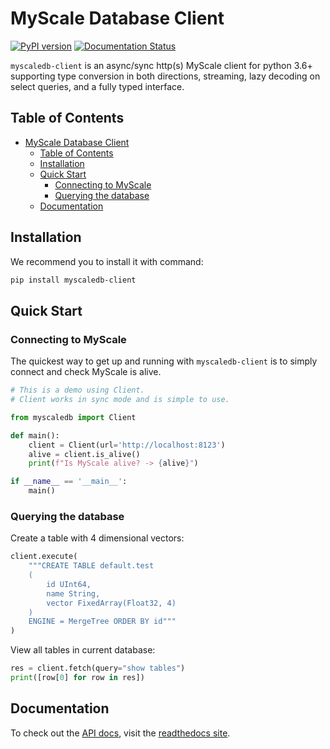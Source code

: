# MyScale Database Client

[![PyPI version](https://badge.fury.io/py/myscaledb-client.svg)](https://badge.fury.io/py/myscaledb-client)
[![Documentation Status](https://readthedocs.org/projects/myscaledb-client/badge/?version=latest)](https://myscaledb-client.readthedocs.io/en/latest/?badge=latest)

`myscaledb-client` is an async/sync http(s) MyScale client for python 3.6+ supporting
type conversion in both directions, streaming, lazy decoding on select queries,
and a fully typed interface.

## Table of Contents

- [MyScale Database Client](#myscale-database-client)
  - [Table of Contents](#table-of-contents)
  - [Installation](#installation)
  - [Quick Start](#quick-start)
    - [Connecting to MyScale](#connecting-to-myscale)
    - [Querying the database](#querying-the-database)
  - [Documentation](#documentation)

## Installation

We recommend you to install it with command:

```bash
pip install myscaledb-client
```

## Quick Start

### Connecting to MyScale

The quickest way to get up and running with `myscaledb-client` is to simply connect
and check MyScale is alive.

```python
# This is a demo using Client.
# Client works in sync mode and is simple to use.

from myscaledb import Client

def main():
    client = Client(url='http://localhost:8123')
    alive = client.is_alive()
    print(f"Is MyScale alive? -> {alive}")

if __name__ == '__main__':
    main()
```

### Querying the database

Create a table with 4 dimensional vectors:

```python
client.execute(
    """CREATE TABLE default.test
    (
        id UInt64,
        name String,
        vector FixedArray(Float32, 4)
    )
    ENGINE = MergeTree ORDER BY id"""
)
```

View all tables in current database:

```python
res = client.fetch(query="show tables")
print([row[0] for row in res])
```

## Documentation

To check out the [API docs](https://myscaledb-client.readthedocs.io/en/latest/introduction.html), visit the [readthedocs site](https://myscaledb-client.readthedocs.io/en/latest/introduction.html).
